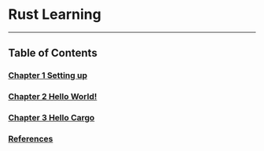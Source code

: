# Rust Learning
---

## Table of Contents

### [Chapter 1  Setting up](Ch1Setting%20up.md#setting-up)

### [Chapter 2  Hello World!](Ch2Hello%20World!.md#Hello-World!)

### [Chapter 3  Hello Cargo](Ch3Hello%20Cargo.md#Hello-Cargo)

### [References](References#References)
